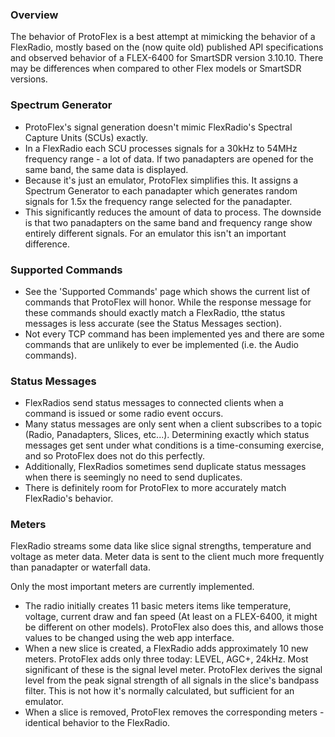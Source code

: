 ### Overview
The behavior of ProtoFlex is a best attempt at mimicking the behavior of a FlexRadio, mostly based on the (now quite old) published API specifications and observed behavior of a FLEX-6400 for SmartSDR version 3.10.10. There may be differences when compared to other Flex models or SmartSDR versions.

### Spectrum Generator
- ProtoFlex's signal generation doesn't mimic FlexRadio's Spectral Capture Units (SCUs) exactly. 
- In a FlexRadio each SCU processes signals for a 30kHz to 54MHz frequency range - a lot of data. If two panadapters are opened for the same band, the same data is displayed.
- Because it's just an emulator, ProtoFlex simplifies this. It assigns a Spectrum Generator to each panadapter which generates random signals for 1.5x the frequency range selected for the panadapter. 
- This significantly reduces the amount of data to process. The downside is that two panadapters on the same band and frequency range show entirely different signals. For an emulator this isn't an important difference.

### Supported Commands
- See the 'Supported Commands' page which shows the current list of commands that ProtoFlex will honor. While the response message for these commands should exactly match a FlexRadio, tthe status messages is less accurate (see the Status Messages section).
- Not every TCP command has been implemented yes and there are some commands that are unlikely to ever be implemented (i.e. the Audio commands).

### Status Messages
- FlexRadios send status messages to connected clients when a command is issued or some radio event occurs. 
- Many status messages are only sent when a client subscribes to a topic (Radio, Panadapters, Slices, etc...). Determining exactly which status messages get sent under what conditions is a time-consuming exercise, and so ProtoFlex does not do this perfectly. 
- Additionally, FlexRadios sometimes send duplicate status messages when there is seemingly no need to send duplicates. 
- There is definitely room for ProtoFlex to more accurately match FlexRadio's behavior.

### Meters
FlexRadio streams some data like slice signal strengths, temperature and voltage as meter data. Meter data is sent to the client much more frequently than panadapter or waterfall data.

Only the most important meters are currently implemented. 
- The radio initially creates 11 basic meters items like temperature, voltage, current draw and fan speed (At least on a FLEX-6400, it might be different on other models). ProtoFlex also does this, and allows those values to be changed using the web app interface.
- When a new slice is created, a FlexRadio adds approximately 10 new meters. ProtoFlex adds only three today: LEVEL, AGC+, 24kHz. Most significant of these is the signal level meter. ProtoFlex derives the signal level from the peak signal strength of all signals in the slice's bandpass filter. This is not how it's normally calculated, but sufficient for an emulator.
- When a slice is removed, ProtoFlex removes the corresponding meters - identical behavior to the FlexRadio.